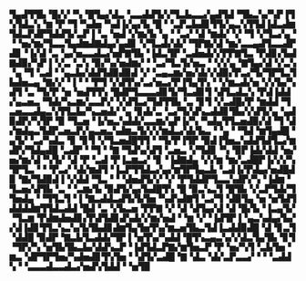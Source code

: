▜▄▟▜▜▙▝█▞▞▝▚▝█▜▄▞▟▃▝▃▃▟▟▜▞▞▜▃▙▃▃▞▄▟▜▟▝▜▙▃▚▞▚▛▐▜▚▜▟▃▚▝▆▝▛▝▜▝▚▟▅▝▚▟▐▞▄▞▙▝█▝▝▃▛▃▙▟▊▜▜▞▄▃▚▜▜▟▐▟▃▟▆▜▟▃▛▟▛▜▟▟▜▞▃▛▐▝▃▝▅▟▝▞▆▞▙▝▄▝▝▃▞▝▟▝▆▟▞▝▞▝▜▝▞▜▃▞▄▝▝▝▅▞▆▞▜▃▃▜▄▟▆▟▇▟▄▞▄▟▊▝▞▜▃▟▞▟▞▝▜▛▇▞▟▝▆▞▃▃▄▟▜▃▃▟▛▟▊▝▐▞▟▝▃▝▄▞▅▃▃▟▃▞▅▛▇▜▙▝▐▟▃▜▛▝▃▟▅▟▞▞▛▛▇▜▃▝▛▟▊▞▙▟▇▟▉▞▚▛▐▝▞▃▝▃▚▝▉▞▚▞▅▟▆▞▝▝▃▞▜▃▜▞▅▃▝▝▞▞▄▝▇▜▄▞▟▝▞▃▚▝▄▝▜▝▃▟▝▝▄▃▙▞▟▟▜▟▉▟▉▟▝▞▝▃▄▃▆▞▅▞▟▞▞▟▉▞▛▃▞▜▞▜▛▜▃▜▙▟▅▃▄▝▇▞▞▝▐▝▝▝▛▜▝▞▟▜▚▞▃▞▅▃▞▛▐▜▄▜▚▝▝▞▆▃▟▞▅▝▞▞▙▞▚▟▜▝▃▝▜▞▛▝▅▝▅▟▜▜▚▝█▟▛▜▃▃▃▟▊▜▞▜▃▟▊▜▝▟▜▃▟▃▚▝▛▟▐▟▟▞▄▃▅▃▝▜▟▞▚▃▆▞▃▃▛▞▝▞▟▜▃▞▜▟▜▜▙▝▃▝▊▜▝▞▃▟█▞▛▝▆▟▟▝▜▃▅▃▃▟▄▃▚▜▜▃▙▞▚▃▅▟▞▝▄▝▊▟▞▃▝▃▞▜▞▟▚▃▟▟▊▜▙▞▞▟▜▞▄▝▄▟▉▟▛▞▚▜▛▝▉▝▜▃▅▝▐▞▅▃▚▟▟▞▃▃▆▞▄▛▐▞▚▝▚▟▄▜▜▃▅▟▉▞▟▝▜▝▟▞▆▟▄▃▜▟▛▃▅▃▛▞▄▃▅▃▚▟▆▃▜▞▞▞▆▟▃▞▟▞▙▃▝▝▄▝▝▜▟▝▆▜▄▟█▝▄▜▞▝▃▞▚▟▃▝▊▝▊▜▝▞▜▃▅▟█▜▜▝▝▜▞▛▐▜▛▝▉▟▐▜▅▃▚▟▟▜▟▜▃▞▆▟▛▞▜▟▄▟█▝▃▟▛▝▝▜▝▝▇▝▜▟▚▞▟▜▝▃▅▃▝▞▜▟▊▝▚▝▉▛▐▟▞▟▟▝▅▞▅▞▆▞▟▝▚▜▞▝▟▝▛▝▃▟▝▛▐▃▆▃▞▝▊▝▐▟▇▟▄▝▞▞▆▝▆▞▃▟█▛▐▞▞▞▚▜▛▜▃▝▝▝▛▃▞▝▟▞▆▟▜▝▐▃▛▜▜▟▃▞▄▞▆▜▛▜▄▃▙▝▃▟▐▞▛▟▄▞▅▟█▟▉▝▇▞▜▟▉▟▐▝▞▟▟▝▜▃▝▝▝▟▅▟▜▞▞▝▞▝▛▜▟▟▛▜▃▃▚▟▛▞▚▝▐▟▆▝▜▃▅▞▟▜▙▝▃▝▝▃▆▞▙▝▉▟▜▞▄▞▙▟█▜▚▝█▝▉▃▚▃▜▝█▜▙▝▞▃▛▜▟▞▜▜▅▟▄▝▝▜▜▃▜▝▐▝▇▃▟▟▃▟▜▞▙▜▅▝▚▟▚▟▇▜▝▃▞▜▝▟▉▜▄▝▅▝▅▜▟▜▟▟▟▟▆▜▜▟▃▟▟▝█▟▝▃▝▞▙▃▅▝▛▛▇▝▞▝▟▝▟▜▄▞▟▝▟▝█▞▙▝▐▃▄▜▞▝▜▃▆▝▛▟▆▟▅▟▊▞▛▟▜▟▊▟▚▟▞▞▆▞▅▟▝▝▆▝▞▝▐▟▜▛▐▝▄▃▚▟▄▞▙▞▞▟▐▟▊▜▜▃▚▃▚▞▙▜▙▟▊▟▆▜▄▜▅▜▚▞▆▃▅▜▙▃▜▟▐▃▟▟▉▟█▝▟▝▊▃▜▝▟▟█▝▉▟▛▝▇▃▙▜▃▟▟▞▜▛▐▝▅▜▚▞▚▟▟▝█▜▚▃▄▃▚▞▞▟▃▜▄▜▙▝▊▜▝▜▛▞▚▝▅▜▙▜▙▃▙▞▟▟▚▃▛▝▐▟▜▟▃▛▇▞▆▜▅▃▛▝▛▝▅▞▚▜▝▃▙▜▅▝▆▃▝▟▛▜▛▜▅▞▚▟▅▟▊▜▚▜▅▝▝▟▜▞▃▟█▝▇▝▟▃▝▟▞▃▛▃▃▞▝▝▝▃▟▟▚▝▝▃▃▃▟▃▃▟▃▞▅▟▚▜▟▟▝▝▅▜▉
